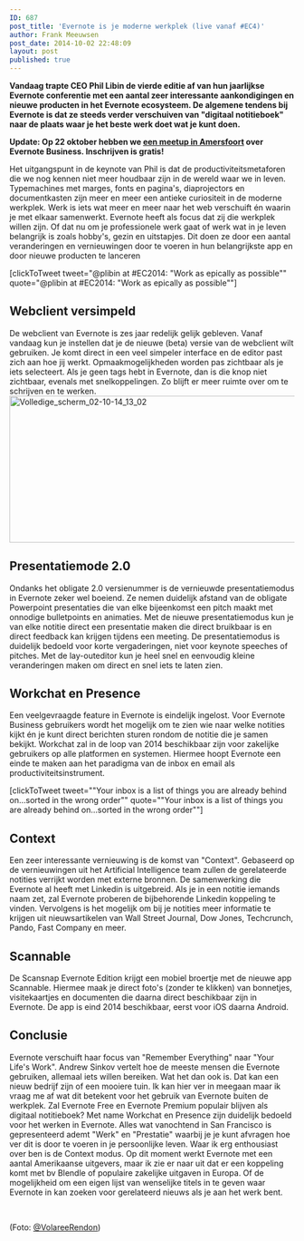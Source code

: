 ```yaml
---
ID: 687
post_title: 'Evernote is je moderne werkplek (live vanaf #EC4)'
author: Frank Meeuwsen
post_date: 2014-10-02 22:48:09
layout: post
published: true
---
```

<strong>Vandaag trapte CEO Phil Libin de vierde editie af van hun jaarlijkse Evernote conferentie met een aantal zeer interessante aankondigingen en nieuwe producten in het Evernote ecosysteem. De algemene tendens bij Evernote is dat ze steeds verder verschuiven van "digitaal notitieboek" naar de plaats waar je het beste werk doet wat je kunt doen.</strong>

<!--more-->

<strong>Update: Op 22 oktober hebben we <a href="http://www.meetup.com/PermanentBeta/events/202995342/%20">een meetup in Amersfoort</a> over Evernote Business. Inschrijven is gratis!</strong>

Het uitgangspunt in de keynote van Phil is dat de productiviteitsmetaforen die we nog kennen niet meer houdbaar zijn in de wereld waar we in leven. Typemachines met marges, fonts en pagina's, diaprojectors en documentkasten zijn meer en meer een antieke curiositeit in de moderne werkplek. Werk is iets wat meer en meer naar het web verschuift én waarin je met elkaar samenwerkt. Evernote heeft als focus dat zij die werkplek willen zijn. Of dat nu om je professionele werk gaat of werk wat in je leven belangrijk is zoals hobby's, gezin en uitstapjes. Dit doen ze door een aantal veranderingen en vernieuwingen door te voeren in hun belangrijkste app en door nieuwe producten te lanceren

[clickToTweet tweet="@plibin at #EC2014: "Work as epically as possible"" quote="@plibin at #EC2014: "Work as epically as possible""]
<h2>Webclient versimpeld</h2>
De webclient van Evernote is zes jaar redelijk gelijk gebleven. Vanaf vandaag kun je instellen dat je de nieuwe (beta) versie van de webclient wilt gebruiken. Je komt direct in een veel simpeler interface en de editor past zich aan hoe jij werkt. Opmaakmogelijkheden worden pas zichtbaar als je iets selecteert. Als je geen tags hebt in Evernote, dan is die knop niet zichtbaar, evenals met snelkoppelingen. Zo blijft er meer ruimte over om te schrijven en te werken.

<img class="aligncenter wp-image-689" src="http://allesonthouden.nl/wp-content/uploads/2014/10/Volledige_scherm_02-10-14_13_02.jpg" alt="Volledige_scherm_02-10-14_13_02" width="600" height="259" />
<h2>Presentatiemode 2.0</h2>
Ondanks het obligate 2.0 versienummer is de vernieuwde presentatiemodus in Evernote zeker wel boeiend. Ze nemen duidelijk afstand van de obligate Powerpoint presentaties die van elke bijeenkomst een pitch maakt met onnodige bulletpoints en animaties. Met de nieuwe presentatiemodus kun je van elke notitie direct een presentatie maken die direct bruikbaar is en direct feedback kan krijgen tijdens een meeting. De presentatiemodus is duidelijk bedoeld voor korte vergaderingen, niet voor keynote speeches of pitches. Met de lay-outeditor kun je heel snel en eenvoudig kleine veranderingen maken om direct en snel iets te laten zien.
<h2>Workchat en Presence</h2>
Een veelgevraagde feature in Evernote is eindelijk ingelost. Voor Evernote Business gebruikers wordt het mogelijk om te zien wie naar welke notities kijkt én je kunt direct berichten sturen rondom de notitie die je samen bekijkt. Workchat zal in de loop van 2014 beschikbaar zijn voor zakelijke gebruikers op alle platformen en systemen. Hiermee hoopt Evernote een einde te maken aan het paradigma van de inbox en email als productiviteitsinstrument.

[clickToTweet tweet=""Your inbox is a list of things you are already behind on…sorted in the wrong order"" quote=""Your inbox is a list of things you are already behind on…sorted in the wrong order""]
<h2>Context</h2>
Een zeer interessante vernieuwing is de komst van "Context". Gebaseerd op de vernieuwingen uit het Artificial Intelligence team zullen de gerelateerde notities verrijkt worden met externe bronnen. De samenwerking die Evernote al heeft met Linkedin is uitgebreid. Als je in een notitie iemands naam zet, zal Evernote proberen de bijbehorende Linkedin koppeling te vinden. Vervolgens is het mogelijk om bij je notities meer informatie te krijgen uit nieuwsartikelen van Wall Street Journal, Dow Jones, Techcrunch, Pando, Fast Company en meer.
<h2>Scannable</h2>
De Scansnap Evernote Edition krijgt een mobiel broertje met de nieuwe app Scannable. Hiermee maak je direct foto's (zonder te klikken) van bonnetjes, visitekaartjes en documenten die daarna direct beschikbaar zijn in Evernote. De app is eind 2014 beschikbaar, eerst voor iOS daarna Android.
<h2>Conclusie</h2>
Evernote verschuift haar focus van "Remember Everything" naar "Your Life's Work". Andrew Sinkov vertelt hoe de meeste mensen die Evernote gebruiken, allemaal iets willen bereiken. Wat het dan ook is. Dat kan een nieuw bedrijf zijn of een mooiere tuin. Ik kan hier ver in meegaan maar ik vraag me af wat dit betekent voor het gebruik van Evernote buiten de werkplek. Zal Evernote Free en Evernote Premium populair blijven als digitaal notitieboek? Met name Workchat en Presence zijn duidelijk bedoeld voor het werken in Evernote. Alles wat vanochtend in San Francisco is gepresenteerd ademt "Werk" en "Prestatie" waarbij je je kunt afvragen hoe ver dit is door te voeren in je persoonlijke leven.
Waar ik erg enthousiast over ben is de Context modus. Op dit moment werkt Evernote met een aantal Amerikaanse uitgevers, maar ik zie er naar uit dat er een koppeling komt met bv Blendle of populaire zakelijke uitgaven in Europa. Of de mogelijkheid om een eigen lijst van wenselijke titels in te geven waar Evernote in kan zoeken voor gerelateerd nieuws als je aan het werk bent.

&nbsp;

(Foto: <a href="https://twitter.com/VolareeRendon/status/517715132794028032">@VolareeRendon</a>)
